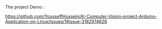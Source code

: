 The project Demo :



https://github.com/YousseffHussein/AI-Computer-Vision-project-Arduino-Application-on-Linux/issues/1#issue-3182974626
